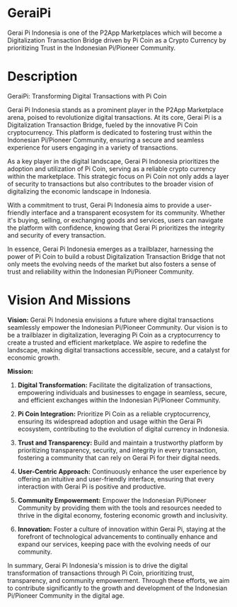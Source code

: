 # GeraiPi

Gerai Pi Indonesia is one of the P2App Marketplaces which will become a Digitalization Transaction Bridge driven by Pi Coin as a Crypto Currency by prioritizing Trust in the Indonesian Pi/Pioneer Community. 

# Description

GeraiPi: Transforming Digital Transactions with Pi Coin

Gerai Pi Indonesia stands as a prominent player in the P2App Marketplace arena, poised to revolutionize digital transactions. At its core, Gerai Pi is a Digitalization Transaction Bridge, fueled by the innovative Pi Coin cryptocurrency. This platform is dedicated to fostering trust within the Indonesian Pi/Pioneer Community, ensuring a secure and seamless experience for users engaging in a variety of transactions.

As a key player in the digital landscape, Gerai Pi Indonesia prioritizes the adoption and utilization of Pi Coin, serving as a reliable crypto currency within the marketplace. This strategic focus on Pi Coin not only adds a layer of security to transactions but also contributes to the broader vision of digitalizing the economic landscape in Indonesia.

With a commitment to trust, Gerai Pi Indonesia aims to provide a user-friendly interface and a transparent ecosystem for its community. Whether it's buying, selling, or exchanging goods and services, users can navigate the platform with confidence, knowing that Gerai Pi prioritizes the integrity and security of every transaction.

In essence, Gerai Pi Indonesia emerges as a trailblazer, harnessing the power of Pi Coin to build a robust Digitalization Transaction Bridge that not only meets the evolving needs of the market but also fosters a sense of trust and reliability within the Indonesian Pi/Pioneer Community.

# Vision And Missions 

**Vision:**
Gerai Pi Indonesia envisions a future where digital transactions seamlessly empower the Indonesian Pi/Pioneer Community. Our vision is to be a trailblazer in digitalization, leveraging Pi Coin as a cryptocurrency to create a trusted and efficient marketplace. We aspire to redefine the landscape, making digital transactions accessible, secure, and a catalyst for economic growth.

**Mission:**
1. **Digital Transformation:** Facilitate the digitalization of transactions, empowering individuals and businesses to engage in seamless, secure, and efficient exchanges within the Indonesian Pi/Pioneer Community.

2. **Pi Coin Integration:** Prioritize Pi Coin as a reliable cryptocurrency, ensuring its widespread adoption and usage within the Gerai Pi ecosystem, contributing to the evolution of digital currency in Indonesia.

3. **Trust and Transparency:** Build and maintain a trustworthy platform by prioritizing transparency, security, and integrity in every transaction, fostering a community that can rely on Gerai Pi for their digital needs.

4. **User-Centric Approach:** Continuously enhance the user experience by offering an intuitive and user-friendly interface, ensuring that every interaction with Gerai Pi is positive and productive.

5. **Community Empowerment:** Empower the Indonesian Pi/Pioneer Community by providing them with the tools and resources needed to thrive in the digital economy, fostering economic growth and inclusivity.

6. **Innovation:** Foster a culture of innovation within Gerai Pi, staying at the forefront of technological advancements to continually enhance and expand our services, keeping pace with the evolving needs of our community.

In summary, Gerai Pi Indonesia's mission is to drive the digital transformation of transactions through Pi Coin, prioritizing trust, transparency, and community empowerment. Through these efforts, we aim to contribute significantly to the growth and development of the Indonesian Pi/Pioneer Community in the digital age.
